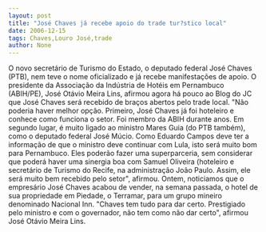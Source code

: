 ```yaml
---
layout: post
title: "José Chaves já recebe apoio do trade tur?stico local"
date: 2006-12-15
tags: Chaves,Louro José,trade
author: None
---
```

O novo secretário de Turismo do Estado, o deputado federal José Chaves (PTB), nem teve o nome oficializado e já recebe manifestações de apoio.
O presidente da Associação da Indústria de Hotéis em Pernambuco (ABIH/PE), José Otávio Meira Lins, afirmou agora há pouco ao Blog do JC que José Chaves será recebido de braços abertos pelo trade local.
\"Não poderia haver melhor opção. Primeiro, José Chaves já foi hoteleiro e conhece como funciona o setor. Foi membro da ABIH durante anos. Em segundo lugar, é muito ligado ao ministro Mares Guia (do PTB também), como o deputado federal José Múcio. Como Eduardo Campos deve ter a informação de que o ministro deve continuar com Lula, isto será muito bom para Pernambuco. Eles poderão fazer uma superparceria, sem considerar que poderá haver uma sinergia boa com Samuel Oliveira (hoteleiro e secretário de Turismo do Recife, na administração João Paulo. Assim, ele será muito bem recebido pelo setor\", afirmou.
Ontem, noticiamos que o empresário José Chaves acabou de vender, na semana passada, o hotel de sua propriedade em Piedade, o Terramar, para um grupo mineiro denominado Nacional Inn. \"Chaves tem tudo para dar certo. Prestigiado pelo ministro e com o governador, não tem como não dar certo\", afirmou José Otávio Meira Lins. 